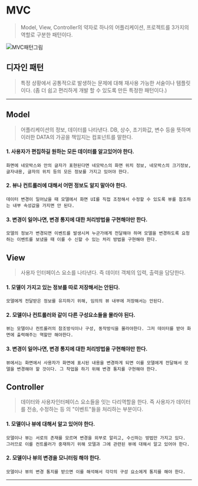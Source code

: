 # MVC
> Model, View, Controller의 약자로 하나의 어플리케이션, 프로젝트를 3가지의 역할로 구분한 패턴이다.

![MVC패턴그림](https://postfiles.pstatic.net/MjAxNzAzMjVfMjUw/MDAxNDkwNDM4NzI4MTIy.4ZtITJJKJW_Nj1gKST0BhKMAzqmMaYIj9PobYJMFD4Ig.xTHT-0qyRKXsA4nZ2xKPNeCxeU2-tLIc-4oyrWq5WBgg.PNG.jhc9639/mvc_role_diagram.png?type=w966)

## 디자인 패턴

> 특정 상황에서 공통적으로 발생하는 문제에 대해 재사용 가능한 서술이나 템플릿이다. (좀 더 쉽고 편리하게 개발 할 수 있도록 만든 특정한 패턴이다.)

---

## Model
> 어플리케이션의 정보, 데이터를 나타낸다. DB, 상수, 초기화값, 변수 등을 뜻하며 이러한 DATA의 가공을 책임지는 컴포넌트를 말한다.

#### 1. 사용자가 편집하길 원하는 모든 데이터를 알고있어야 한다.

    화면에 네모박스와 안의 글자가 표현된다면 네모박스의 화면 위치 정보, 네모박스의 크기정보, 글자내용, 글자의 위치 등의 모든 정보를 가지고 있어야 한다.

#### 2. 뷰나 컨트롤러에 대해서 어떤 정보도 알지 말아야 한다.

    데이터 변경이 일어났을 때 모델에서 화면 UI를 직접 조정해서 수정할 수 있도록 뷰를 참조하는 내부 속성값을 가지면 안 된다.

#### 3. 변경이 일어나면, 변경 통지에 대한 처리방법을 구현해야만 한다.

    모델의 정보가 변경되면 이벤트를 발생시켜 누군가에게 전달해야 하며 모델을 변경하도록 요청하는 이벤트를 보냈을 때 이를 수 신할 수 있는 처리 방법을 구현해야 한다.

## View
> 사용자 인터페이스 요소를 나타낸다. 즉 데이터 객체의 입력, 출력을 담당한다.

#### 1. 모델이 가지고 있는 정보를 따로 저장해서는 안된다.
    모델에게 전달받은 정보를 유지하기 위해, 임의의 뷰 내부에 저장해서는 안된다.

#### 2. 모델이나 컨트롤러와 같이 다른 구성요소들을 몰라야 된다.
    뷰는 모델이나 컨트롤러의 참조방식이나 구성, 동작방식을 몰라야한다. 그저 데이터를 받아 화면에 출력해주는 역할만 해야한다.

#### 3. 변경이 일어나면, 변경 통지에 대한 처리방법을 구현해야만 한다.
    뷰에서는 화면에서 사용자가 화면에 표시된 내용을 변경하게 되면 이를 모델에게 전달해서 모델을 변경해야 할 것이다. 그 작업을 하기 위해 변경 통지를 구현해야 한다.

## Controller
> 데이터와 사용자인터페이스 요소들을 잇는 다리역할을 한다. 즉 사용자가 데이터를 전송, 수정하는 등 의 "이벤트"들을 처리하는 부분이다.

#### 1. 모델이나 뷰에 대해서 알고 있어야 한다.
    모델이나 뷰는 서로의 존재를 모르며 변경을 외부로 알리고, 수신하는 방법만 가지고 있다. 그러므로 이를 컨트롤러가 중재하기 위해 모델과 그에 관련된 뷰에 대해서 알고 있어야 한다.

#### 2. 모델이나 뷰의 변경을 모니터링 해야 한다.
    모델이나 뷰의 변경 통지를 받으면 이를 해석해서 각각의 구성 요소에게 통지를 해야 한다.

---

